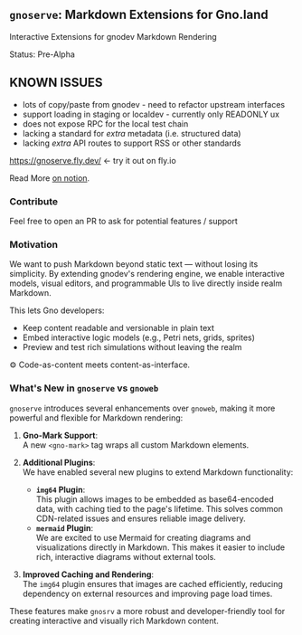 ## `gnoserve`: Markdown Extensions for Gno.land

Interactive Extensions for gnodev Markdown Rendering

Status: Pre-Alpha

KNOWN ISSUES
------------
- lots of copy/paste from gnodev - need to refactor upstream interfaces
- support loading in staging or localdev - currently only READONLY ux
- does not expose RPC for the local test chain
- lacking a standard for *extra* metadata (i.e. structured data)
- lacking *extra* API routes to support RSS or other standards
  
https://gnoserve.fly.dev/ <- try it out on fly.io

Read More [on notion](https://allinbits.notion.site/GnoFrame-1e0302c277ee80c3b9e0e1c41eebbb65).

### Contribute

Feel free to open an PR to ask for potential features / support

### Motivation

We want to push Markdown beyond static text — without losing its simplicity.
By extending gnodev's rendering engine, we enable interactive models, visual editors,
and programmable UIs to live directly inside realm Markdown.

This lets Gno developers:

- Keep content readable and versionable in plain text
- Embed interactive logic models (e.g., Petri nets, grids, sprites)
- Preview and test rich simulations without leaving the realm

⚙️ Code-as-content meets content-as-interface.

### What's New in `gnoserve` vs `gnoweb`

`gnoserve` introduces several enhancements over `gnoweb`, making it more powerful and flexible for Markdown rendering:

1. **Gno-Mark Support**:  
   A new `<gno-mark>` tag wraps all custom Markdown elements.

2. **Additional Plugins**:  
   We have enabled several new plugins to extend Markdown functionality:
   - **`img64` Plugin**:  
     This plugin allows images to be embedded as base64-encoded data, with caching tied to the page's lifetime.
     This solves common CDN-related issues and ensures reliable image delivery.
   - **`mermaid` Plugin**:  
     We are excited to use Mermaid for creating diagrams and visualizations directly in Markdown.
     This makes it easier to include rich, interactive diagrams without external tools.

3. **Improved Caching and Rendering**:  
   The `img64` plugin ensures that images are cached efficiently, reducing dependency on external resources and improving page load times.

These features make `gnosrv` a more robust and developer-friendly tool for creating interactive and visually rich Markdown content.
